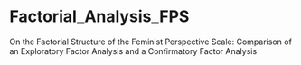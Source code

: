 # Factorial_Analysis_FPS
 On the Factorial Structure of the Feminist Perspective Scale: Comparison of an Exploratory Factor Analysis and a Confirmatory Factor Analysis
